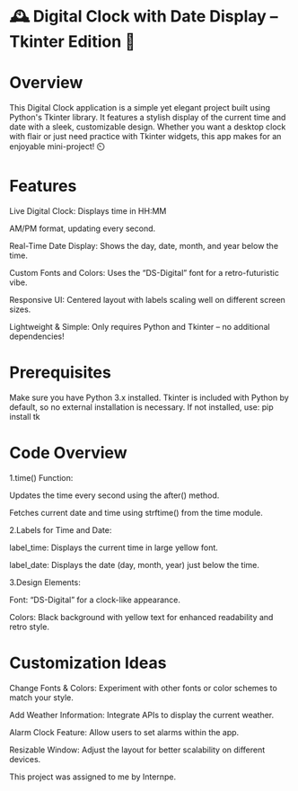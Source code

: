 # 🕰️ Digital Clock with Date Display – Tkinter Edition 🎨
# Overview
This Digital Clock application is a simple yet elegant project built using Python's Tkinter library. It features a stylish display of the current time and date with a sleek, customizable design. Whether you want a desktop clock with flair or just need practice with Tkinter widgets, this app makes for an enjoyable mini-project! ⏲️
# Features
Live Digital Clock: Displays time in HH:MM 

AM/PM format, updating every second.

Real-Time Date Display: Shows the day, date, month, and year below the time.

Custom Fonts and Colors: Uses the “DS-Digital” font for a retro-futuristic vibe.

Responsive UI: Centered layout with labels scaling well on different screen sizes.

Lightweight & Simple: Only requires Python and Tkinter – no additional dependencies!
# Prerequisites
Make sure you have Python 3.x installed. Tkinter is included with Python by default, so no external installation is necessary. If not installed, use:
pip install tk
# Code Overview
1.time() Function:
   
Updates the time every second using the after() method.

Fetches current date and time using strftime() from the time module.

2.Labels for Time and Date:
   
label_time: Displays the current time in large yellow font.

label_date: Displays the date (day, month, year) just below the time.

3.Design Elements:
   
Font: “DS-Digital” for a clock-like appearance.

Colors: Black background with yellow text for enhanced readability and retro style.
# Customization Ideas
Change Fonts & Colors: Experiment with other fonts or color schemes to match your style.

Add Weather Information: Integrate APIs to display the current weather.

Alarm Clock Feature: Allow users to set alarms within the app.

Resizable Window: Adjust the layout for better scalability on different devices.

This project was assigned to me by Internpe.
